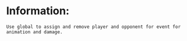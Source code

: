 # Information:
	Use global to assign and remove player and opponent for event for animation and damage.
